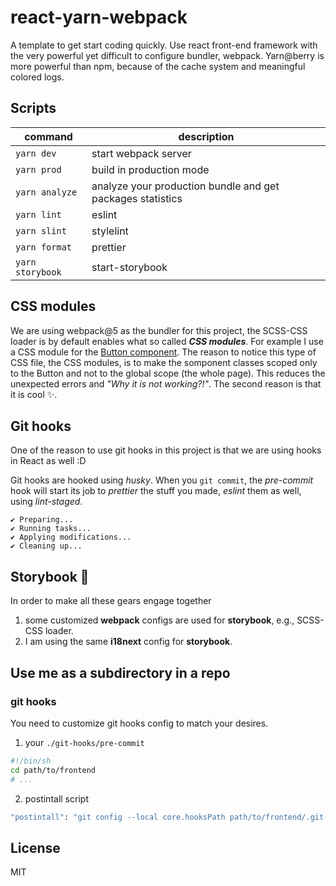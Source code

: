 # react-yarn-webpack

A template to get start coding quickly. Use react front-end framework with the very powerful yet difficult to configure bundler, webpack. Yarn@berry is more powerful than npm, because of the cache system and meaningful colored logs.

## Scripts

| command          | description                                                |
| ---------------- | ---------------------------------------------------------- |
| `yarn dev`       | start webpack server                                       |
| `yarn prod`      | build in production mode                                   |
| `yarn analyze`   | analyze your production bundle and get packages statistics |
| `yarn lint`      | eslint                                                     |
| `yarn slint`     | stylelint                                                  |
| `yarn format`    | prettier                                                   |
| `yarn storybook` | start-storybook                                            |

## CSS modules

We are using webpack@5 as the bundler for this project, the SCSS-CSS loader is by default enables what so called **_CSS modules_**. For example I use a CSS module for the [Button component](https://github.com/scicave/ta3alom-frontend/tree/main/src/components/Button). The reason to notice this type of CSS file, the CSS modules, is to make the somponent classes scoped only to the Button and not to the global scope (the whole page). This reduces the unexpected errors and _"Why it is not working?!"_. The second reason is that it is cool ✨️.

## Git hooks

One of the reason to use git hooks in this project is that we are using hooks in React as well :D

Git hooks are hooked using _husky_. When you `git commit`, the _pre-commit_ hook will start its job to _prettier_ the stuff you made, _eslint_ them as well, using _lint-staged_.

```
✔ Preparing...
✔ Running tasks...
✔ Applying modifications...
✔ Cleaning up...
```

## Storybook 📖

In order to make all these gears engage together

1. some customized **webpack** configs are used for **storybook**, e.g., SCSS-CSS loader.
2. I am using the same **i18next** config for **storybook**.

## Use me as a subdirectory in a repo

### git hooks

You need to customize git hooks config to match your desires.

1. your `./git-hooks/pre-commit`

```bash
#!/bin/sh
cd path/to/frontend
# ...
```

2. postintall script

```bash
"postintall": "git config --local core.hooksPath path/to/frontend/.git-hooks || echo \"failed to hook the git hooks\"",
```

## License

MIT
